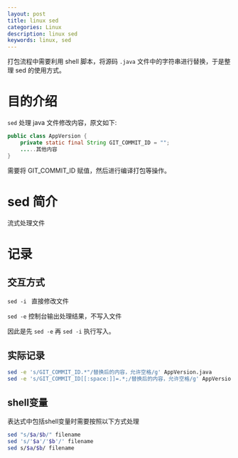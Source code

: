 ```yaml
---
layout: post
title: linux sed
categories: Linux
description: linux sed
keywords: linux, sed
---
```


打包流程中需要利用 shell 脚本，将源码 `.java` 文件中的字符串进行替换，于是整理 sed 的使用方式。

# 目的介绍

`sed` 处理 java 文件修改内容，原文如下:

```java
public class AppVersion {
    private static final String GIT_COMMIT_ID = "";
    .....其他内容
}
```
需要将 GIT_COMMIT_ID 赋值，然后进行编译打包等操作。

# sed 简介

流式处理文件

# 记录
## 交互方式

`sed -i ` 直接修改文件

`sed -e` 控制台输出处理结果，不写入文件

因此是先 `sed -e` 再 `sed -i` 执行写入。

## 实际记录

```bash
sed -e 's/GIT_COMMIT_ID.*"/替换后的内容，允许空格/g' AppVersion.java
sed -e 's/GIT_COMMIT_ID[[:space:]]=.*;/替换后的内容，允许空格/g' AppVersion.java
```

## shell变量

表达式中包括shell变量时需要按照以下方式处理

```bash
sed "s/$a/$b/" filename
sed 's/'$a'/'$b'/' filename 
sed s/$a/$b/ filename
```